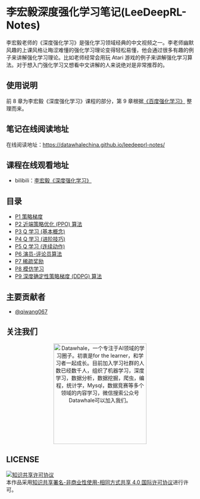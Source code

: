 # 李宏毅深度强化学习笔记(LeeDeepRL-Notes)

李宏毅老师的《深度强化学习》是强化学习领域经典的中文视频之一。李老师幽默风趣的上课风格让晦涩难懂的强化学习理论变得轻松易懂，他会通过很多有趣的例子来讲解强化学习理论。比如老师经常会用玩 Atari 游戏的例子来讲解强化学习算法。对于想入门强化学习又想看中文讲解的人来说绝对是非常推荐的。

## 使用说明

前 8 章为李宏毅《深度强化学习》课程的部分，第 9 章根据[《百度强化学习》](https://aistudio.baidu.com/aistudio/education/group/info/1335) 整理而来。


## 笔记在线阅读地址
在线阅读地址：https://datawhalechina.github.io/leedeeprl-notes/

## 课程在线观看地址
- bilibili：[李宏毅《深度强化学习》](https://www.bilibili.com/video/BV1MW411w79n)

## 目录
- [P1 策略梯度](https://datawhalechina.github.io/leedeeprl-notes/#/chapter1/chapter1)
- [P2 近端策略优化 (PPO) 算法](https://datawhalechina.github.io/leedeeprl-notes/#/chapter2/chapter2)
- [P3 Q 学习 (基本概念)](https://datawhalechina.github.io/leedeeprl-notes/#/chapter3/chapter3)
- [P4 Q 学习 (进阶技巧)](https://datawhalechina.github.io/leedeeprl-notes/#/chapter4/chapter4)
- [P5 Q 学习 (连续动作)](https://datawhalechina.github.io/leedeeprl-notes/#/chapter5/chapter5)
- [P6 演员-评论员算法](https://datawhalechina.github.io/leedeeprl-notes/#/chapter6/chapter6)
- [P7 稀疏奖励](https://datawhalechina.github.io/leedeeprl-notes/#/chapter7/chapter7)
- [P8 模仿学习](https://datawhalechina.github.io/leedeeprl-notes/#/chapter8/chapter8)
- [P9 深度确定性策略梯度 (DDPG) 算法](https://datawhalechina.github.io/leedeeprl-notes/#/chapter9/chapter9)

## 主要贡献者

- [@qiwang067](https://github.com/qiwang067)

## 关注我们

<div align=center><img src="https://raw.githubusercontent.com/datawhalechina/pumpkin-book/master/res/qrcode.jpeg" width = "250" height = "270" alt="Datawhale，一个专注于AI领域的学习圈子。初衷是for the learner，和学习者一起成长。目前加入学习社群的人数已经数千人，组织了机器学习，深度学习，数据分析，数据挖掘，爬虫，编程，统计学，Mysql，数据竞赛等多个领域的内容学习，微信搜索公众号Datawhale可以加入我们。"></div>

## LICENSE
<a rel="license" href="http://creativecommons.org/licenses/by-nc-sa/4.0/"><img alt="知识共享许可协议" style="border-width:0" src="https://i.creativecommons.org/l/by-nc-sa/4.0/88x31.png" /></a><br />本作品采用<a rel="license" href="http://creativecommons.org/licenses/by-nc-sa/4.0/">知识共享署名-非商业性使用-相同方式共享 4.0 国际许可协议</a>进行许可。

